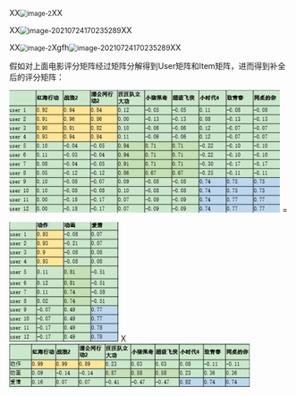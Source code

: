 XX<img src="https://github.com/archted/markdown-img/blob/main/img/image-1.png?raw=true" alt="image-2" style="zoom:80%;" />XX

XX<img src="https://github.com/archted/markdown-img/blob/main/img/image-1.png?raw=true" alt="image-20210724170235289" style="zoom:90%;" />XX

XX<img src="assets/image-1.png" alt="image-2" style="zoom:80%;" />Xgfh<img src="https://github.com/archted/markdown-img/blob/main/img/image-1.png?raw=true" alt="image-20210724170235289" style="zoom:90%;" />XX


假如对上面电影评分矩阵经过矩阵分解得到User矩阵和Item矩阵，进而得到补全后的评分矩阵：

<img src="https://github.com/archted/markdown-img/blob/main/img/image-20210724114624734-1627796985681.png?raw=true" alt="image-20210724114624734" style="zoom:90%;" /> = 

<img src="https://github.com/archted/markdown-img/blob/main/img/image-20210724114635528-1627796985681.png?raw=true" alt="image-20210724114635528" style="zoom:90%;" />  X  <img src="https://github.com/archted/markdown-img/blob/main/img/image-20210724114649335-1627796985681.png?raw=true" alt="image-20210724114649335" style="zoom:90%;" />

